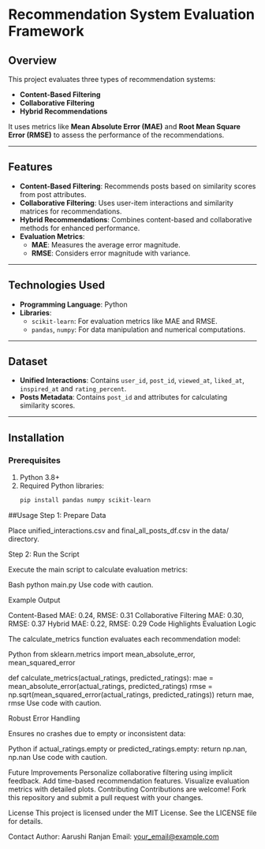 # Recommendation System Evaluation Framework

## Overview
This project evaluates three types of recommendation systems:  
- **Content-Based Filtering**
- **Collaborative Filtering**
- **Hybrid Recommendations**

It uses metrics like **Mean Absolute Error (MAE)** and **Root Mean Square Error (RMSE)** to assess the performance of the recommendations.

---

## Features
- **Content-Based Filtering**: Recommends posts based on similarity scores from post attributes.
- **Collaborative Filtering**: Uses user-item interactions and similarity matrices for recommendations.
- **Hybrid Recommendations**: Combines content-based and collaborative methods for enhanced performance.
- **Evaluation Metrics**:
  - **MAE**: Measures the average error magnitude.
  - **RMSE**: Considers error magnitude with variance.

---

## Technologies Used
- **Programming Language**: Python
- **Libraries**:
  - `scikit-learn`: For evaluation metrics like MAE and RMSE.
  - `pandas`, `numpy`: For data manipulation and numerical computations.

---

## Dataset
- **Unified Interactions**: Contains `user_id`, `post_id`, `viewed_at`, `liked_at`, `inspired_at` and `rating_percent`.
- **Posts Metadata**: Contains `post_id` and attributes for calculating similarity scores.

---

## Installation

### Prerequisites
1. Python 3.8+
2. Required Python libraries:
   ```bash
   pip install pandas numpy scikit-learn


##Usage
Step 1: Prepare Data

Place unified_interactions.csv and final_all_posts_df.csv in the data/ directory.

Step 2: Run the Script

Execute the main script to calculate evaluation metrics:

Bash
python main.py
Use code with caution.

Example Output

Content-Based MAE: 0.24, RMSE: 0.31
Collaborative Filtering MAE: 0.30, RMSE: 0.37
Hybrid MAE: 0.22, RMSE: 0.29
Code Highlights
Evaluation Logic

The calculate_metrics function evaluates each recommendation model:

Python
from sklearn.metrics import mean_absolute_error, mean_squared_error

def calculate_metrics(actual_ratings, predicted_ratings):
    mae = mean_absolute_error(actual_ratings, predicted_ratings)
    rmse = np.sqrt(mean_squared_error(actual_ratings, predicted_ratings))
    return mae, rmse
Use code with caution.

Robust Error Handling

Ensures no crashes due to empty or inconsistent data:

Python
if actual_ratings.empty or predicted_ratings.empty:
    return np.nan, np.nan
Use code with caution.

Future Improvements
Personalize collaborative filtering using implicit feedback.
Add time-based recommendation features.
Visualize evaluation metrics with detailed plots.
Contributing
Contributions are welcome! Fork this repository and submit a pull request with your changes.

License
This project is licensed under the MIT License. See the LICENSE file for details.   

Contact
Author: Aarushi Ranjan
Email: your_email@example.com

